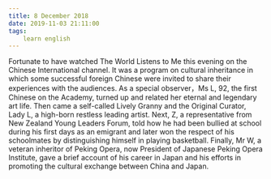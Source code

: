 ```yaml
---
title: 8 December 2018
date: 2019-11-03 21:11:00
tags:
    learn english
---
```


Fortunate to have watched The World Listens to Me this evening on the Chinese International channel. It was a program on cultural inheritance in which some successful foreign Chinese were invited to share their experiences with the audiences. As a special observer，Ms L, 92, the first Chinese on the Academy, turned up and related her eternal and legendary art life. Then came a self-called Lively Granny and the Original Curator, Lady L, a high-born restless leading artist. Next, Z, a representative from New Zealand Young Leaders Forum, told how he had been bullied at school during his first days as an emigrant and later won the respect of his schoolmates by distinguishing himself in playing basketball. Finally, Mr W, a veteran inheritor of Peking Opera, now President of Japanese Peking Opera Institute, gave a brief account of his career in Japan and his efforts in promoting the cultural exchange between China and Japan. 